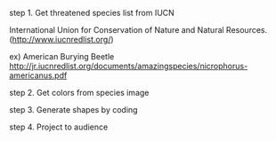 step 1. Get threatened species list from IUCN

International Union for Conservation of Nature and Natural Resources.
(http://www.iucnredlist.org/)

ex) American Burying Beetle
http://jr.iucnredlist.org/documents/amazingspecies/nicrophorus-americanus.pdf


step 2. Get colors from species image


step 3. Generate shapes by coding


step 4. Project to audience